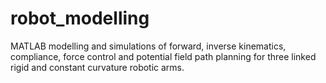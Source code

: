 # robot_modelling
MATLAB modelling and simulations of forward, inverse kinematics, compliance, force control and potential field path planning for three linked rigid and constant curvature robotic arms.
